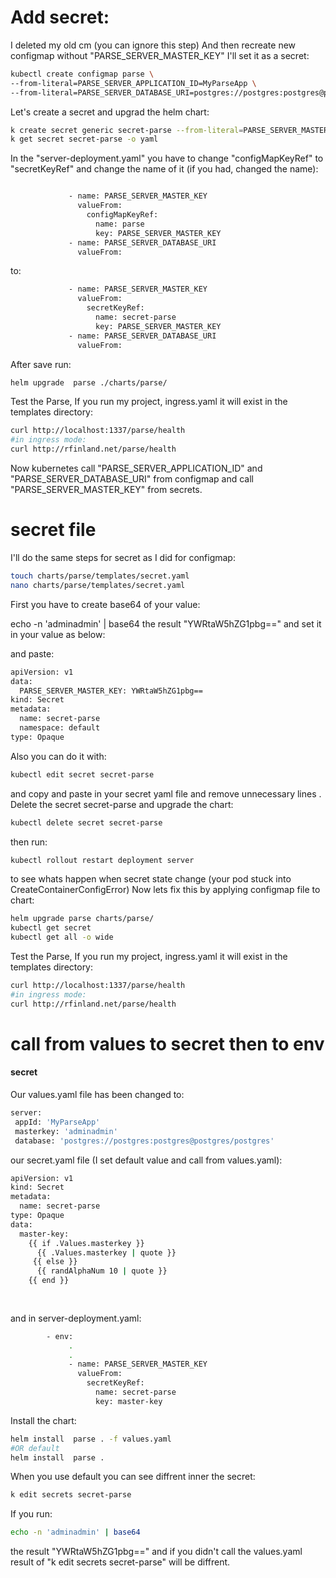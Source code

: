 
# Add secret:

I deleted my old cm (you can ignore this step)
And then recreate new configmap without "PARSE_SERVER_MASTER_KEY" I'll set it as a secret:
```bash
kubectl create configmap parse \
--from-literal=PARSE_SERVER_APPLICATION_ID=MyParseApp \
--from-literal=PARSE_SERVER_DATABASE_URI=postgres://postgres:postgres@postgres/postgres
```
Let's create a secret and upgrad the helm chart:
```bash
k create secret generic secret-parse --from-literal=PARSE_SERVER_MASTER_KEY=adminadmin
k get secret secret-parse -o yaml
```
In the "server-deployment.yaml" you have to change "configMapKeyRef" to "secretKeyRef" and change the name of it (if you had, changed the name):

```bash

             - name: PARSE_SERVER_MASTER_KEY
               valueFrom:
                 configMapKeyRef:
                   name: parse
                   key: PARSE_SERVER_MASTER_KEY
             - name: PARSE_SERVER_DATABASE_URI
               valueFrom:
```
to:
```bash
             - name: PARSE_SERVER_MASTER_KEY
               valueFrom:
                 secretKeyRef:
                   name: secret-parse
                   key: PARSE_SERVER_MASTER_KEY
             - name: PARSE_SERVER_DATABASE_URI
               valueFrom:
```

After save run:
```bash
helm upgrade  parse ./charts/parse/
```

Test the Parse, If you run my project, ingress.yaml it will exist in the templates directory:
```bash
curl http://localhost:1337/parse/health
#in ingress mode:
curl http://rfinland.net/parse/health
```
Now kubernetes call "PARSE_SERVER_APPLICATION_ID" and "PARSE_SERVER_DATABASE_URI" from configmap and call "PARSE_SERVER_MASTER_KEY" from secrets.

# secret file
I'll do the same steps for secret as I did for configmap:
```bash
touch charts/parse/templates/secret.yaml
nano charts/parse/templates/secret.yaml
```
First you have to create base64 of your value:

echo -n 'adminadmin' | base64
the result "YWRtaW5hZG1pbg=="
and set it in your value as below:
 

and paste:
```bash
apiVersion: v1
data:
  PARSE_SERVER_MASTER_KEY: YWRtaW5hZG1pbg==
kind: Secret
metadata:
  name: secret-parse
  namespace: default
type: Opaque
```
Also you can do it with:
```bash
kubectl edit secret secret-parse
```
and copy and paste in your secret yaml file and remove unnecessary lines .
Delete the secret secret-parse and upgrade the chart:

```bash
kubectl delete secret secret-parse
```

then  run:
```bash
kubectl rollout restart deployment server
```

to see whats happen when secret state change (your pod stuck into CreateContainerConfigError) Now lets fix this by applying configmap file to chart:

```bash
helm upgrade parse charts/parse/ 
kubectl get secret 
kubectl get all -o wide 
```
Test the Parse, If you run my project, ingress.yaml it will exist in the templates directory:
```bash
curl http://localhost:1337/parse/health
#in ingress mode:
curl http://rfinland.net/parse/health

```

# call from values to secret then to env
#### secret
Our values.yaml file has been changed to:
```bash
server:
 appId: 'MyParseApp' 
 masterkey: 'adminadmin'
 database: 'postgres://postgres:postgres@postgres/postgres'
```

our secret.yaml file (I set default value and call from values.yaml):
```bash
apiVersion: v1
kind: Secret
metadata:
  name: secret-parse
type: Opaque
data:
  master-key: 
    {{ if .Values.masterkey }}
      {{ .Values.masterkey | quote }}
     {{ else }}
      {{ randAlphaNum 10 | quote }}
    {{ end }}
 
  
```  

and in server-deployment.yaml:
```bash
        - env:
             .
			 .
             - name: PARSE_SERVER_MASTER_KEY
               valueFrom:
                 secretKeyRef:
                   name: secret-parse
                   key: master-key
```
Install the chart:
```bash
helm install  parse . -f values.yaml
#OR default
helm install  parse .
```
When you use default you can see diffrent inner the secret:
```bash
k edit secrets secret-parse
```
If you run:
```bash
echo -n 'adminadmin' | base64 
```
the result "YWRtaW5hZG1pbg=="
and if you didn't call the values.yaml result of "k edit secrets secret-parse" will be diffrent.
